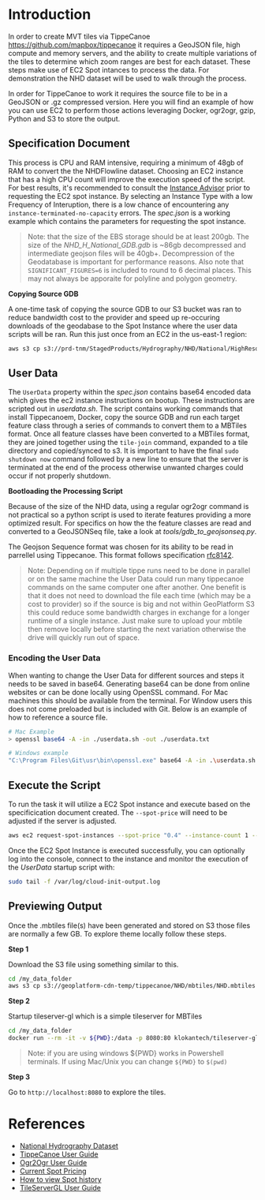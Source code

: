 # Introduction

In order to create MVT tiles via TippeCanoe https://github.com/mapbox/tippecanoe it requires a GeoJSON file, high compute and memory servers, and the ability to create multiple variations of the tiles to determine which zoom ranges are best for each dataset. These steps make use of EC2 Spot intances to process the data. For demonstration the NHD dataset will be used to walk through the process. 

In order for TippeCanoe to work it requires the source file to be in a GeoJSON or .gz compressed version. Here you will find an example of how you can use EC2 to perform those actions leveraging Docker, ogr2ogr, gzip, Python and S3 to store the output.  

## Specification Document

This process is CPU and RAM intensive, requiring a minimum of 48gb of RAM to convert the the NHDFlowline dataset. Choosing an EC2 instance that has a high CPU count will improve the execution speed of the script.  For best results, it's recommended to consult the [Instance Advisor](https://aws.amazon.com/ec2/spot/instance-advisor/) prior to requesting the EC2 spot instance. By selecting an Instance Type with a low Frequency of Interuption, there is a low chance of encountering any `instance-terminated-no-capacity` errors. The *spec.json* is a working example which contains the parameters for requesting the spot instance. 

> Note: that the size of the EBS storage should be at least 200gb. The size of the *NHD_H_National_GDB.gdb* is ~86gb decompressed and intermediate geojson files will be 40gb+. Decompression of the Geodatabase is important for performance reasons. Also note that `SIGNIFICANT_FIGURES=6` is included to round to 6 decimal places. This may not always be apporaite for polyline and polygon geometry.


**Copying Source GDB**

A one-time task of copying the source GDB to our S3 bucket was ran to reduce bandwidth cost to the provider and speed up re-occuring downloads of the geodabase to the Spot Instance where the user data scripts will be ran. Run this just once from an EC2 in the us-east-1 region:

```bash
aws s3 cp s3://prd-tnm/StagedProducts/Hydrography/NHD/National/HighResolution/GDB/NHD_H_National_GDB.zip s3://geoplatform-cdn-temp/tippecanoe/NHD/NHD_H_National_GDB.zip
```

## User Data

The `UserData` property within the *spec.json* contains base64 encoded data which gives the ec2 instance instructions on bootup. These instructions are scripted out in *userdata.sh*. The script contains working commands that install Tippecanoem, Docker, copy the source GDB and run each target feature class through a series of commands to convert them to a MBTiles format. Once all feature classes have been converted to a MBTiles format, they are joined together using the `tile-join` command, expanded to a tile directory and copied/synced to s3.  It is important to have the final `sudo shutdown now` command followed by a new line to ensure that the server is terminated at the end of the process otherwise unwanted charges could occur if not properly shutdown.


**Bootloading the Processing Script**

Because of the size of the NHD data, using a regular ogr2ogr command is not practical so a python script is used to iterate features providing a more optimized result. For specifics on how the the feature classes are read and converted to a GeoJSONSeq file, take a look at *tools/gdb_to_geojsonseq.py*.

The Geojson Sequence format was chosen for its ability to be read in parrellel using Tippecanoe. This format follows specification [rfc8142](https://datatracker.ietf.org/doc/html/rfc8142#section-2). 


> Note: Depending on if multiple tippe runs need to be done in parallel or on the same machine the User Data could run many tippecanoe commands on the same computer one after another. One benefit is that it does not need to download the file each time (which may be a cost to provider) so if the source is big and not within GeoPlatform S3 this could reduce some bandwidth charges in exchange for a longer runtime of a single instance. Just make sure to upload your mbtile then remove locally before starting the next variation otherwise the drive will quickly run out of space.

### Encoding the User Data

When wanting to change the User Data for different sources and steps it needs to be saved in base64. Generating base64 can be done from online websites or can be done locally using OpenSSL command. For Mac machines this should be available from the terminal. For Window users this does not come preloaded but is included with Git. Below is an example of how to reference a source file. 

```bash
# Mac Example
> openssl base64 -A -in ./userdata.sh -out ./userdata.txt

# Windows example
"C:\Program Files\Git\usr\bin\openssl.exe" base64 -A -in .\userdata.sh -out .\userdata.txt
```

## Execute the Script

To run the task it will utilize a EC2 Spot instance and execute based on the specificication document created. The `--spot-price` will need to be adjusted if the server is adjusted.

```bash
aws ec2 request-spot-instances --spot-price "0.4" --instance-count 1 --type "one-time" --launch-specification file://spec.json --profile sit
```

Once the EC2 Spot Instance is executed successfully, you can optionally log into the console, connect to the instance and monitor the execution of the *UserData* startup script with:

```bash
sudo tail -f /var/log/cloud-init-output.log
```

## Previewing Output

Once the .mbtiles file(s) have been generated and stored on S3 those files are normally a few GB. To explore theme locally follow these steps.

**Step 1**

Download the S3 file using something similar to this.

```bash
cd /my_data_folder
aws s3 cp s3://geoplatform-cdn-temp/tippecanoe/NHD/mbtiles/NHD.mbtiles NHD.mbtiles
```

**Step 2**

Startup tileserver-gl which is a simple tileserver for MBTiles

```bash
cd /my_data_folder
docker run --rm -it -v ${PWD}:/data -p 8080:80 klokantech/tileserver-gl --mbtiles /data/NHD.mbtiles
```

> Note: if you are using windows \${PWD} works in Powershell terminals. If using Mac/Unix you can change `${PWD}` to `$(pwd)`

**Step 3**

Go to `http://localhost:8080` to explore the tiles.

# References

- [National Hydrography Dataset](https://prd-tnm.s3.amazonaws.com/index.html?prefix=StagedProducts/Hydrography/NHD/National/HighResolution/GDB/)
- [TippeCanoe User Guide](https://github.com/mapbox/tippecanoe)
- [Ogr2Ogr User Guide](https://gdal.org/programs/ogr2ogr.html)
- [Current Spot Pricing](https://aws.amazon.com/ec2/spot/pricing/)
- [How to view Spot history](https://docs.aws.amazon.com/AWSEC2/latest/UserGuide/using-spot-instances-history.html)
- [TileServerGL User Guide](https://github.com/maptiler/tileserver-gl)

